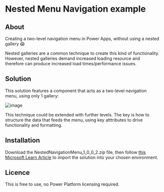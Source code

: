 # Nested Menu Navigation example

## About
Creating a two-level navigation menu in Power Apps, without using a nested gallery 😱

Nested galleries are a common technique to create this kind of functionality. However, nested galleries demand increased loading resource and therefore can produce increased load times/performance issues.

## Solution
This solution features a component that acts as a two-level navigation menu, using only 1 gallery:

![image](https://github.com/CraigWhite81/nested-menu-nav/assets/85926954/1df56e91-6174-48e6-afc8-c2332df65b71)

This technique could be extended with further levels. The key is how to structure the data that feeds the menu, using key atttributes to drive functionality and formatting.

## Installation
Download the NestedNavigationMenu_1_0_0_2.zip file, then follow <a href="https://learn.microsoft.com/en-us/power-apps/maker/data-platform/import-update-export-solutions">this Microsoft Learn Article</a> to import the solution into your chosen environment.

## Licence
This is free to use, no Power Platform licensing required.

